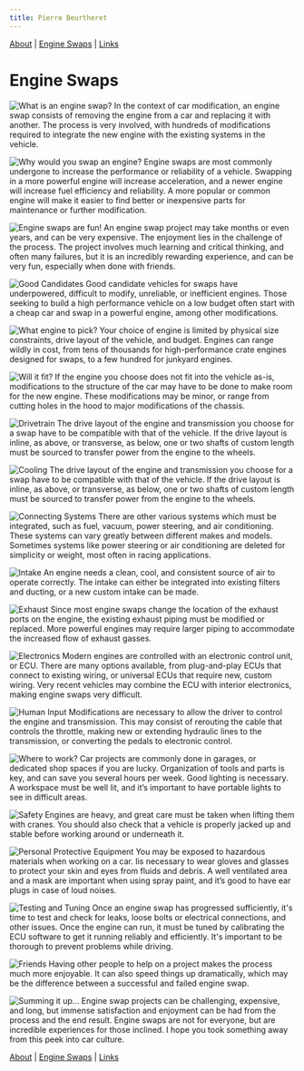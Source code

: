```yaml
---
title: Pierre Beurtheret
---
```

[About](~/index.html) | [Engine Swaps](swaps.html) | [Links](~/links.html)
# Engine Swaps

![What is an engine swap?](./1.png)
In the context of car modification, an engine swap consists of removing the engine from a car and replacing it with another. The process is very involved, with hundreds of modifications required to integrate the new engine with the existing systems in the vehicle.

![Why would you swap an engine?](./2.png)
Engine swaps are most commonly undergone to increase the performance or reliability of a vehicle. Swapping in a more powerful engine will increase acceleration, and a newer engine will increase fuel efficiency and reliability. A more popular or common engine will make it easier to find better or inexpensive parts for maintenance or further modification.

![Engine swaps are fun!](./3.png)
An engine swap project may take months or even years, and can be very expensive. The enjoyment lies in the challenge of the process. The project involves much learning and critical thinking, and often many failures, but it is an incredibly rewarding experience, and can be very fun, especially when done with friends.

![Good Candidates](./4.png)
Good candidate vehicles for swaps have underpowered, difficult to modify, unreliable, or inefficient engines. Those seeking to build a high performance vehicle on a low budget often start with a cheap car and swap in a powerful engine, among other modifications.

![What engine to pick?](./5.png)
Your choice of engine is limited by physical size constraints, drive layout of the vehicle, and budget. Engines can range wildly in cost, from tens of thousands for high-performance crate engines designed for swaps, to a few hundred for junkyard engines.

![Will it fit?](./6.png)
If the engine you choose does not fit into the vehicle as-is, modifications to the structure of the car may have to be done to make room for the new engine.  These modifications may be minor, or range from cutting holes in the hood to major modifications of the chassis.

![Drivetrain](./7.png)
The drive layout of the engine and transmission you choose for a swap have to be compatible with that of the vehicle. If the drive layout is inline, as above, or transverse, as below, one or two shafts of custom length must be sourced to transfer power from the engine to the wheels.

![Cooling](./8.png)
The drive layout of the engine and transmission you choose for a swap have to be compatible with that of the vehicle. If the drive layout is inline, as above, or transverse, as below, one or two shafts of custom length must be sourced to transfer power from the engine to the wheels.

![Connecting Systems](./9.png)
There are other various systems which must be integrated, such as fuel, vacuum, power steering, and air conditioning. These systems can vary greatly between different makes and models. Sometimes systems like power steering or air conditioning are deleted for simplicity or weight, most often in racing applications.

![Intake](./10.png)
An engine needs a clean, cool, and consistent source of air to operate correctly. The intake can either be integrated into existing filters and ducting, or a new custom intake can be made.

![Exhaust](./11.png)
Since most engine swaps change the location of the exhaust ports on the engine, the existing exhaust piping must be modified or replaced. More powerful engines may require larger piping to accommodate the increased flow of exhaust gasses.

![Electronics](./12.png)
Modern engines are controlled with an electronic control unit, or ECU. There are many options available, from plug-and-play ECUs that connect to existing wiring, or universal ECUs that require new, custom wiring. Very recent vehicles may combine the ECU with interior electronics, making engine swaps very difficult.

![Human Input](./13.png)
Modifications are necessary to allow the driver to control the engine and transmission. This may consist of rerouting the cable that controls the throttle, making new or extending hydraulic lines to the transmission, or converting the pedals to electronic control.

![Where to work?](./14.png)
Car projects are commonly done in garages, or dedicated shop spaces if you are lucky. Organization of tools and parts is key, and can save you several hours per week. Good lighting is necessary.  A workspace must be well lit, and it’s important to have portable lights to see in difficult areas.

![Safety](./15.png)
Engines are heavy, and great care must be taken when lifting them with cranes. You should also check that a vehicle is properly jacked up and stable before working around or underneath it.

![Personal Protective Equipment](./16.png)
You may be exposed to hazardous materials when working on a car. Iis necessary to wear gloves and glasses to protect your skin and eyes from fluids and debris. A well ventilated area and a mask are important when using spray paint, and it’s good to have ear plugs in case of loud noises.

![Testing and Tuning](./17.png)
Once an engine swap has progressed sufficiently, it's time to test and check for leaks, loose bolts or electrical connections, and other issues. Once the engine can run, it must be tuned by calibrating the ECU software to get it running reliably and efficiently. It's important to be thorough to prevent problems while driving.

![Friends](./18.png)
Having other people to help on a project makes the process much more enjoyable. It can also speed things up dramatically, which may be the difference between a successful and failed engine swap.

![Summing it up…](./19.png)
Engine swap projects can be challenging, expensive, and long, but immense satisfaction and enjoyment can be had from the process and the end result. Engine swaps are not for everyone, but are incredible experiences for those inclined. I hope you took something away from this peek into car culture.

[About](~/index.html) | [Engine Swaps](swaps.html) | [Links](~/links.html)

